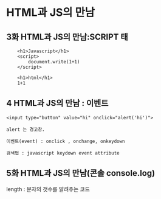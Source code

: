 # HTML과 JS의 만남

## 3화 HTML과 JS의 만남:SCRIPT 태

```markup
    <h1>Javascript</h1>
    <script>
        document.write(1+1)
    </script>

    <h1>html</h1>
    1+1
```

## 4 HTML과 JS의 만남 : 이벤트

```markup
<input type="button" value="hi" onclick="alert('hi')">

alert 는 경고창. 

이벤트(event) : onclick , onchange, onkeydown

검색법 : javascript keydown event attribute
```



## 5화 HTML과 JS의 만남\(콘솔 console.log\)

  
length : 문자의 갯수를 알려주는 코드  


